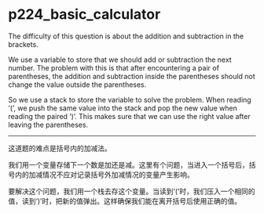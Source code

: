 # p224_basic_calculator
The difficulty of this question is about the addition and subtraction in the brackets.

We use a variable to store that we should add or subtraction the next number. The problem with this is that after encountering a pair of parentheses, the addition and subtraction inside the parentheses should not change the value outside the parentheses.

So we use a stack to store the variable to solve the problem. When reading ‘(’, we push the same value into the stack and pop the new value when reading the paired ‘)’. This makes sure that we can use the right value after leaving the parentheses.

---

这道题的难点是括号内的加减法。

我们用一个变量存储下一个数是加还是减。这里有个问题，当进入一个括号后，括号内的加减情况不应对记录括号外加减情况的变量产生影响。

要解决这个问题，我们用一个栈去存这个变量。当读到‘(’时，我们压入一个相同的值，读到‘)’时，把新的值弹出。这样确保我们能在离开括号后使用正确的值。